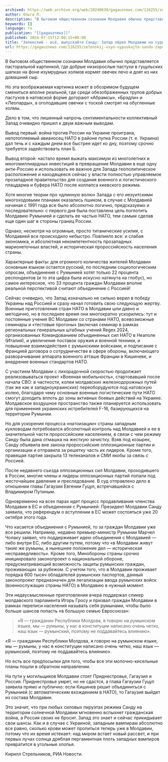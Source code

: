 ```yaml
---
archived: https://web.archive.org/web/20240630/gagauznews.com/116255/zelenskij-vsyo-vypuskajte-sandu-zapad-obrek-moldaviyu-na-sudbu-ukrainy.html
author: Ольга Л.
description: "В бытовом общественном сознании Молдавия обычно представляется пасторальной картинкой, где добрые низкорослые пастухи в гуцульских шапках на фоне изумрудных холмов кормят овечек лечо и доят из них домашний сыр. Но эта воображаемая картинка может в обозримом будущем смениться вполне реальной, где среди обезображенных трупов добрых пастухов в натовской форме догорают «Абрамсы», «Брэдли» и «Леопарды», а оголодавшие овечки с тоской смотрят на обугленные холмы. Дело в том, что лишенный напрочь сентиментальности коллективный Запад очевидно пришел к двум важным выводам. Вывод первый: война против России на Украине проиграна, непотопляемый авианосец НАТО в районе пупка России (т. е. Украина) дал течь и с […]"
keywords: []
language: ru
publication: "[[gagauznews]]"
published: 2024-07-15T12:00:15+00:00
title: "Зеленский - всё, выпускайте Санду: Запад обрек Молдавию на судьбу Украины"
url: https://gagauznews.com/116255/zelenskij-vsyo-vypuskajte-sandu-zapad-obrek-moldaviyu-na-sudbu-ukrainy.html
---
```


В бытовом общественном сознании Молдавия обычно представляется пасторальной картинкой, где добрые низкорослые пастухи в гуцульских шапках на фоне изумрудных холмов кормят овечек лечо и доят из них домашний сыр.

Но эта воображаемая картинка может в обозримом будущем смениться вполне реальной, где среди обезображенных трупов добрых пастухов в натовской форме догорают «Абрамсы», «Брэдли» и «Леопарды», а оголодавшие овечки с тоской смотрят на обугленные холмы.

Дело в том, что лишенный напрочь сентиментальности коллективный Запад очевидно пришел к двум важным выводам.

Вывод первый: война против России на Украине проиграна, непотопляемый авианосец НАТО в районе пупка России (т. е. Украина) дал течь и с каждым днем все быстрее идет ко дну, поэтому срочно требуется задействовать план Б.

Вывод второй: настало время выжать максимум из многолетних и многомиллиардных инвестиций в превращение Молдавии в еще одну анти-Россию и использовать ее важное для Запада геополитическое расположение и находящееся сейчас у власти полностью управляемое прозападное правительство для создания военного и логистического плацдарма и буфера НАТО после коллапса киевского режима.

Хотя многие теории про «длинную волю» Запада с его иезуитскими многоходовыми планами оказались пшиком, в случае с Молдавией начиная с 1991 года все было абсолютно логично, предсказуемо и последовательно: с первого дня была поставлена цель поглотить Молдавию Румынией и сделать ее частью НАТО, тем самым сделав еще один шаг в стороны границ России.

Однако, несмотря на огромные, просто титанические усилия, с Молдавией все происходило небыстро. Повлияло все: и слабая экономика, и абсолютная некомпетентность прозападных марионеточных властей, и историческая пророссийскость населения страны.

Характерные факты: для огромного количества жителей Молдавии основным языком остается русский, по последним социологическим опросам, объединения с Румынией хотят только 22 процента респондентов (и то эта цифра была искусно натянута на глобус), но самое интересное, что 33 процента граждан Молдавии вполне реальной перспективой считают объединение с Россией!

Сейчас очевидно, что Запад изначально не сильно верил в победу Украины над Россией и сразу начал готовить свою следующую жертву. Военные приготовления стран НАТО в Молдавии шли давно и методично, но в последнее время они многократно ускорились: тут и постоянные учения ВС Молдавии со странами НАТО, всевозможные семинары и «тестовые прогоны» (включая семинар в рамках региональных генеральных штабных учений Regex 2024, организованных Командованием объединенных сил НАТО в Неаполе (Италия), и увеличение поставок оружия и военной техники, и повышение взаимодействия с румынскими войсками, и подписание с Францией договора о сотрудничестве в сфере обороны, включающего разворачивание аппарата военного атташе Франции в Кишиневе, и внедрение военных стандартов НАТО.

С участием Молдавии с лихорадочной скоростью продолжает реализовываться проект «Военная мобильность», стартовавший после начала СВО: в частности, колеи молдавских железнодорожных путей (так же как и западноукраинских) переоборудуются под натовскую колею, благодаря чему основные военные логистические пути НАТО смогут доходить вплоть до зоны активных боевых действий на Украине. Молдавское воздушное пространство также планируется использовать для применения украинских истребителей F-16, базирующихся на территории Румынии.

Но для ускорения процесса «натоизации» страны западным кукловодам потребовался абсолютный контроль над Молдавией и ее в значительной части пророссийским населением, в связи с чем режиму Санду была дана отмашка на жесткую зачистку. Взяв под козырек, Санду объявила вне закона пророссийские оппозиционные партии и организации и отправила за решетку часть их лидеров. Кроме того, правящая партия закрыла 13 телеканалов и СМИ якобы за связь с Россией.

После недавнего съезда оппозиционных сил Молдавии, проходившего в России, многие члены и лидеры оппозиционных партий попали под жесточайшее давление и преследование. В суд отправлено дело в отношении главы Гагаузии Евгении Гуцул, встречавшейся с Владимиром Путиным.

Одновременно на всех парах идет процесс продавливания членства Молдавии в ЕС и объединения с Румынией. Президент Молдавии Санду заявила, что референдум о вступлении в ЕС может состояться уже 20 октября этого года.

Что касается объединения с Румынией, то за граждан Молдавии уже все решили. Например, недавно премьер-министр Румынии Марчел Чолаку заявил, что поддерживает идею объединения с Молдавией — либо внутри ЕС, либо другим путем, потому что «в Молдавии живут такие же румыны, а нынешнее положение дел — историческая несправедливость». Кроме того, Минобороны страны срочно инициировало законопроект о национальной обороне, предусматривающий возможность защиты румынских граждан, проживающих за рубежом. С учетом того, что в Молдавии проживает порядка 600 тысяч обладателей румынских паспортов, данный законопроект предназначен для легализации ввода румынских войск (военнослужащих страны НАТО) в Молдавию в нужный момент.

Эти недвусмысленные приготовления вчера поддержал спикер молдавского парламента Игорь Гросу и призвал граждан Молдавии в рамках переписи населения называть себя румынами, чтобы было больше шансов попасть «в большую семью Евросоюза»:

> «Я — гражданин Республики Молдова, я говорю на румынском языке, мы — румыны, у нас в конституции написано очень четко, наш язык — румынский, поэтому не поддавайтесь влиянию».

«Я — гражданин Республики Молдова, я говорю на румынском языке, мы — румыны, у нас в конституции написано очень четко, наш язык — румынский, поэтому не поддавайтесь влиянию».

Но есть все предпосылки для того, чтобы все эти молочно-кисельные планы пошли в обратном направлении.

На пути у могильщиков Молдавии стоят Приднестровье, Гагаузия и Россия. Приднестровье умрет, но не сдастся, а глава Гагаузии Гуцул заявила прямо и публично: если Кишинев решит объединиться с Румынией (с автоматическим вхождением в НАТО), то Гагаузия выйдет из состава Молдавии.

Это значит, что при любых силовых пируэтах режима Санду на территории солнечной Молдавии мгновенно вспыхнет гражданская война, а Россия своих не бросит. Запад это знает и сейчас прикидывает свои шансы. Как и в случае с Украиной, западным вампирам абсолютно все равно, сколько крови может пролиться теперь уже в Молдавии, потому что их время истекает: над миром встает новый рассвет, и при первых лучах солнца дряблая пергаментная плоть западных вампиров превратится в угольные хлопья.

Кирилл Стрельников, РИА Новости.
